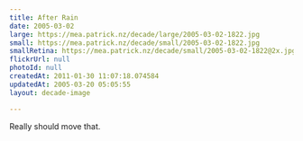 ```yaml
---
title: After Rain
date: 2005-03-02
large: https://mea.patrick.nz/decade/large/2005-03-02-1822.jpg
small: https://mea.patrick.nz/decade/small/2005-03-02-1822.jpg
smallRetina: https://mea.patrick.nz/decade/small/2005-03-02-1822@2x.jpg
flickrUrl: null
photoId: null
createdAt: 2011-01-30 11:07:18.074584
updatedAt: 2005-03-20 05:05:55
layout: decade-image

---
```

Really should move that.
